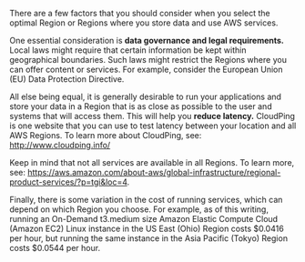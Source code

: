 There are a few factors that you should consider when you select the optimal Region or Regions where you store data and use AWS services. 

One essential consideration is **data governance and legal requirements.** Local laws might require that certain information be kept within geographical boundaries. Such laws might restrict the Regions where you can offer content or services. For example, consider the European Union (EU) Data Protection Directive. 

All else being equal, it is generally desirable to run your applications and store your data in a Region that is as close as possible to the user and systems that will access them. This will help you **reduce latency.** CloudPing is one website that you can use to test latency between your location and all AWS Regions. To learn more about CloudPing, see: http://www.cloudping.info/

Keep in mind that not all services are available in all Regions. To learn more, see: https://aws.amazon.com/about-aws/global-infrastructure/regional-product-services/?p=tgi&loc=4.

Finally, there is some variation in the cost of running services, which can depend on which Region you choose. For example, as of this writing, running an On-Demand t3.medium size Amazon Elastic Compute Cloud (Amazon EC2) Linux instance in the US East (Ohio) Region costs $0.0416 per hour, but running the same instance in the Asia Pacific (Tokyo) Region costs $0.0544 per hour.
